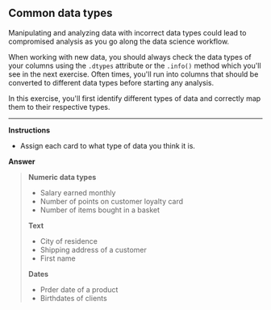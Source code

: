 ## Common data types

Manipulating and analyzing data with incorrect data types could lead to compromised analysis as you go along the data science workflow.

When working with new data, you should always check the data types of your columns using the `.dtypes` attribute or the `.info()` method which you'll see in the next exercise. Often times, you'll run into columns that should be converted to different data types before starting any analysis.

In this exercise, you'll first identify different types of data and correctly map them to their respective types.

<hr>

**Instructions**
* Assign each card to what type of data you think it is.

**Answer**
> **Numeric data types**
> * Salary earned monthly
> * Number of points on customer loyalty card
> * Number of items bought in a basket
> 
> **Text**
> * City of residence
> * Shipping address of a customer
> * First name
>   
> **Dates**
> * Prder date of a product
> * Birthdates of clients